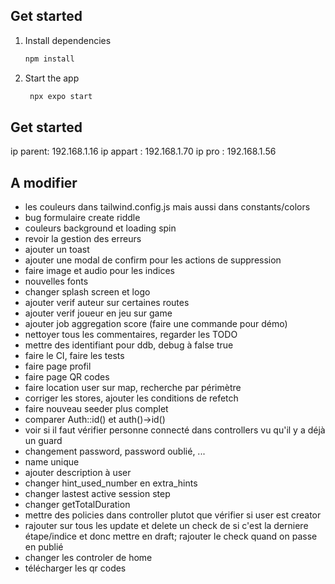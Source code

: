 ## Get started

1. Install dependencies

   ```bash
   npm install
   ```

2. Start the app

   ```bash
    npx expo start
   ```

## Get started

ip parent: 192.168.1.16
ip appart : 192.168.1.70
ip pro : 192.168.1.56

## A modifier

- les couleurs dans tailwind.config.js mais aussi dans constants/colors
- bug formulaire create riddle
- couleurs background et loading spin
- revoir la gestion des erreurs
- ajouter un toast
- ajouter une modal de confirm pour les actions de suppression
- faire image et audio pour les indices
- nouvelles fonts
- changer splash screen et logo
- ajouter verif auteur sur certaines routes
- ajouter verif joueur en jeu sur game
- ajouter job aggregation score (faire une commande pour démo)
- nettoyer tous les commentaires, regarder les TODO
- mettre des identifiant pour ddb, debug à false true
- faire le CI, faire les tests
- faire page profil
- faire page QR codes
- faire location user sur map, recherche par périmètre
- corriger les stores, ajouter les conditions de refetch
- faire nouveau seeder plus complet
- comparer Auth::id() et auth()->id()
- voir si il faut vérifier personne connecté dans controllers vu qu'il y a déjà un guard
- changement password, password oublié, ...
- name unique
- ajouter description à user
- changer hint_used_number en extra_hints
- changer lastest active session step
- changer getTotalDuration
- mettre des policies dans controller plutot que vérifier si user est creator
- rajouter sur tous les update et delete un check de si c'est la derniere étape/indice et donc mettre en draft; rajouter le check quand on passe en publié
- changer les controler de home
- télécharger les qr codes
